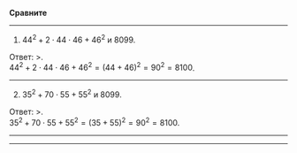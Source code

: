 **Сравните**

--- ---

1) $44^2 + 2 \cdot 44 \cdot 46 + 46^2$ и $8099$.

Ответ: $>$.
<br>
$44^2 + 2 \cdot 44 \cdot 46 + 46^2 = (44 + 46)^2 = 90^2 = 8100$.

--- ---

2) $35^2 + 70 \cdot 55 + 55^2$ и $8099$.

Ответ: $>$.
<br>
$35^2 + 70 \cdot 55 + 55^2 = (35 + 55)^2 = 90^2 = 8100$.

--- ---
--- ---
